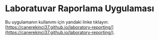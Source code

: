 # Laboratuvar Raporlama Uygulaması

Bu uygulamanın kullanımı için yandaki linke tıklayın: [https://canerekinci37.github.io/laboratory-reporting/](https://canerekinci37.github.io/laboratory-reporting/).